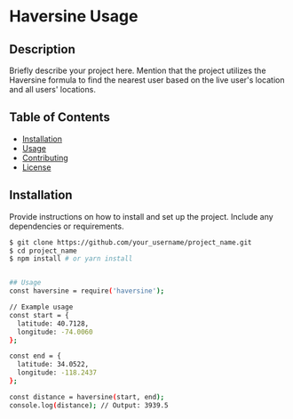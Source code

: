 # Haversine Usage

## Description
Briefly describe your project here. Mention that the project utilizes the Haversine formula to find the nearest user based on the live user's location and all users' locations.

## Table of Contents
- [Installation](#installation)
- [Usage](#usage)
- [Contributing](#contributing)
- [License](#license)

## Installation
Provide instructions on how to install and set up the project. Include any dependencies or requirements.

```bash
$ git clone https://github.com/your_username/project_name.git
$ cd project_name
$ npm install # or yarn install


## Usage
const haversine = require('haversine');

// Example usage
const start = {
  latitude: 40.7128,
  longitude: -74.0060
};

const end = {
  latitude: 34.0522,
  longitude: -118.2437
};

const distance = haversine(start, end);
console.log(distance); // Output: 3939.5